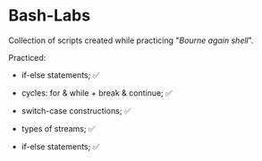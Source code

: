 # Bash-Labs
Collection of scripts created while practicing "*Bourne again shell*".

Practiced:

- if-else statements; ✅

- cycles: for & while + break & continue; ✅

- switch-case constructions; ✅

- types of streams; ✅

- if-else statements; ✅
